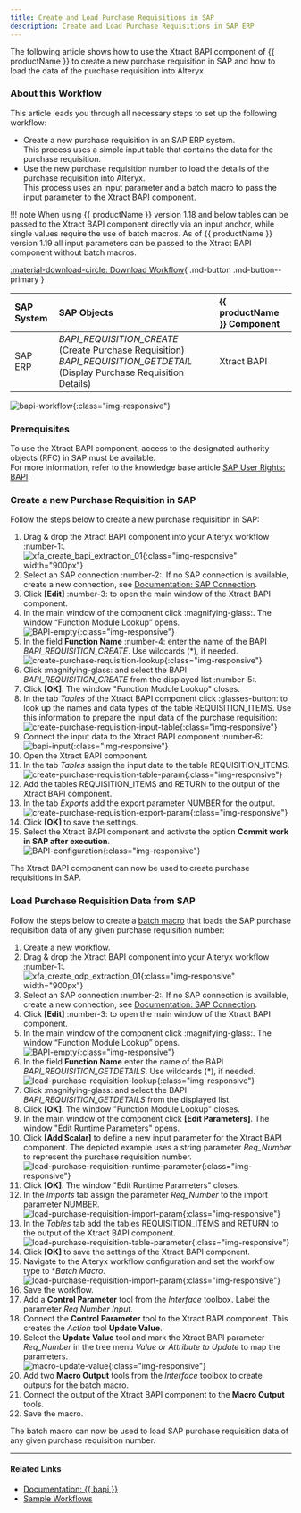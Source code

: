 ```yaml
---
title: Create and Load Purchase Requisitions in SAP
description: Create and Load Purchase Requisitions in SAP ERP 
---
```


The following article shows how to use the Xtract BAPI component of {{ productName }} to create a new purchase requisition in SAP and how to load the data of the purchase requisition into Alteryx.

### About this Workflow

This article leads you through all necessary steps to set up the following workflow:
- Create a new purchase requisition in an SAP ERP system. <br>
This process uses a simple input table that contains the data for the purchase requisition.
- Use the new purchase requisition number to load the details of the purchase requisition into Alteryx. <br>
This process uses an input parameter and a batch macro to pass the input parameter to the Xtract BAPI component.

!!! note
    When using {{ productName }} version 1.18 and below tables can be passed to the Xtract BAPI component directly via an input anchor, while single values require the use of batch macros.
    As of {{ productName }} version 1.19 all input parameters can be passed to the Xtract BAPI component without batch macros.

[:material-download-circle: Download Workflow](../assets/files/xfa/BAPI-ERP-ReadAndWriteWithMacro.yxzp){ .md-button .md-button--primary }


| SAP System | SAP Objects | {{ productName }} Component |
| :------ |:--- | :--- |
| SAP ERP | *BAPI_REQUISITION_CREATE* (Create Purchase Requisition) <br>*BAPI_REQUISITION_GETDETAIL* (Display Purchase Requisition Details) | Xtract BAPI |


![bapi-workflow](../assets/images/xfa/articles/bapi-workflow.png){:class="img-responsive"}

### Prerequisites

To use the Xtract BAPI component, access to the designated authority objects (RFC) in SAP must be available. <br>
For more information, refer to the knowledge base article [SAP User Rights: BAPI](https://kb.theobald-software.com/sap/authority-objects-sap-user-rights#bapi).

### Create a new Purchase Requisition in SAP

Follow the steps below to create a new purchase requisition in SAP:
1. Drag & drop the Xtract BAPI component into your Alteryx workflow :number-1:.<br>
![xfa_create_bapi_extraction_01](../assets/images/xfa/articles/xfa_create_bapi_extraction_01.png){:class="img-responsive" width="900px"}
3. Select an SAP connection :number-2:. If no SAP connection is available, create a new connection, see [Documentation: SAP Connection](../documentation/sap-connection/index.md).
4. Click **[Edit]** :number-3: to open the main window of the Xtract BAPI component.
5. In the main window of the component click :magnifying-glass:. The window “Function Module Lookup” opens.<br>
![BAPI-empty](../assets/images/xfa/articles/BAPI-empty.png){:class="img-responsive"}
6. In the field **Function Name** :number-4: enter the name of the BAPI *BAPI_REQUISITION_CREATE*. Use wildcards (*), if needed.<br>
![create-purchase-requisition-lookup](../assets/images/xfa/articles/create-purchase-requisition-lookup.png){:class="img-responsive"}
7. Click :magnifying-glass: and select the BAPI *BAPI_REQUISITION_CREATE* from the displayed list :number-5:.
7. Click **[OK]**. The window "Function Module Lookup" closes.
8. In the tab *Tables* of the Xtract BAPI component click :glasses-button: to look up the names and data types of the table REQUISITION_ITEMS.
Use this information to prepare the input data of the purchase requisition:<br>
![create-purchase-requisition-input-table](../assets/images/xfa/articles/create-purchase-requisition-input-table.png){:class="img-responsive"}
9. Connect the input data to the Xtract BAPI component :number-6:.<br>
![bapi-input](../assets/images/xfa/articles/bapi-input.jpg){:class="img-responsive"} 
10. Open the Xtract BAPI component.
11. In the tab *Tables* assign the input data to the table REQUISITION_ITEMS.<br>
![create-purchase-requisition-table-param](../assets/images/xfa/articles/create-purchase-requisition-table-param.png){:class="img-responsive"}
11. Add the tables REQUISITION_ITEMS and RETURN to the output of the Xtract BAPI component.
12. In the tab *Exports* add the export parameter NUMBER for the output.
![create-purchase-requisition-export-param](../assets/images/xfa/articles/create-purchase-requisition-export-param.png){:class="img-responsive"}
13. Click **[OK]** to save the settings.
14. Select the Xtract BAPI component and activate the option **Commit work in SAP after execution**.<br>
![BAPI-configuration](../assets/images/xfa/articles/BAPI-configuration.png){:class="img-responsive"}

The Xtract BAPI component can now be used to create purchase requisitions in SAP.

### Load Purchase Requisition Data from SAP

Follow the steps below to create a [batch macro](http://downloads.alteryx.com/betawh_xnext/BatchMacro.htm) that loads the SAP purchase requisition data of any given purchase requisition number:
1. Create a new workflow.
2. Drag & drop the Xtract BAPI component into your Alteryx workflow :number-1:.<br>
![xfa_create_odp_extraction_01](../assets/images/xfa/articles/xfa_create_odp_extraction_01.png){:class="img-responsive" width="900px"}
3. Select an SAP connection :number-2:. If no SAP connection is available, create a new connection, see [Documentation: SAP Connection](../documentation/sap-connection/index.md).
4. Click **[Edit]** :number-3: to open the main window of the Xtract BAPI component.
5. In the main window of the component click :magnifying-glass:. The window “Function Module Lookup” opens.<br>
![BAPI-empty](../assets/images/xfa/articles/BAPI-empty.png){:class="img-responsive"}
6. In the field **Function Name** enter the name of the BAPI *BAPI_REQUISITION_GETDETAILS*. Use wildcards (*), if needed.<br>
![load-purchase-requisition-lookup](../assets/images/xfa/articles/load-purchase-requisition-lookup.png){:class="img-responsive"}
7. Click :magnifying-glass: and select the BAPI *BAPI_REQUISITION_GETDETAILS* from the displayed list.
8. Click **[OK]**. The window "Function Module Lookup" closes.
9. In the main window of the component click **[Edit Parameters]**. The window "Edit Runtime Parameters" opens.
10. Click **[Add Scalar]** to define a new input parameter for the Xtract BAPI component.
The depicted example uses a string parameter *Req_Number* to represent the purchase requisition number.<br>
![load-purchase-requisition-runtime-parameter](../assets/images/xfa/articles/load-purchase-requisition-runtime-parameter.png){:class="img-responsive"}
11. Click **[OK]**. The window "Edit Runtime Parameters" closes.
12. In the *Imports* tab assign the parameter *Req_Number* to the import parameter NUMBER.<br>
![load-purchase-requisition-import-param](../assets/images/xfa/articles/load-purchase-requisition-import-param.png){:class="img-responsive"}
13. In the *Tables* tab add the tables REQUISITION_ITEMS and RETURN to the output of the Xtract BAPI component. <br>
![load-purchase-requisition-table-parameter](../assets/images/xfa/articles/load-purchase-requisition-table-parameter.png){:class="img-responsive"}
14. Click **[OK]** to save the settings of the Xtract BAPI component.
15. Navigate to the Alteryx workflow configuration and set the workflow type to **Batch Macro*.<br>
![load-purchase-requisition-import-param](../assets/images/xfa/articles/batchmacro.png){:class="img-responsive"}
16. Save the workflow.
17. Add a **Control Parameter** tool from the *Interface* toolbox. Label the parameter *Req Number Input*.
18. Connect the **Control Parameter** tool to the Xtract BAPI component. This creates the *Action* tool **Update Value**.
19. Select the **Update Value** tool and mark the Xtract BAPI parameter *Req_Number* in the tree menu *Value or Attribute to Update* to map the parameters.<br>
![macro-update-value](../assets/images/xfa/articles/macro-update-value.jpg){:class="img-responsive"}
14. Add two **Macro Output** tools from the *Interface* toolbox to create outputs for the batch macro.
15. Connect the output of the Xtract BAPI component to the **Macro Output** tools.
16. Save the macro.

The batch macro can now be used to load SAP purchase requisition data of any given purchase requisition number.


*****
#### Related Links
- [Documentation: {{ bapi }}](../documentation/bapi/index.md)
- [Sample Workflows](../sample-workflows.md)
